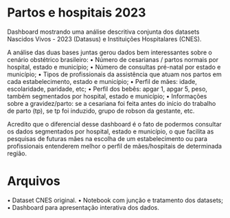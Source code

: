 # Partos e hospitais 2023
Dashboard mostrando uma análise descritiva conjunta dos datasets Nascidos Vivos - 2023 (Datasus) e Instituições Hospitalares (CNES).

A análise das duas bases juntas gerou dados bem interessantes sobre o cenário obstétrico brasileiro:
•	Número de cesarianas / partos normais por hospital, estado e município;
•	Número de consultas pré-natal por estado e município;
•	Tipos de profissionais da assistência que atuam nos partos em cada estabelecimento, estado e município;
•	Perfil de mães: idade, escolaridade, paridade, etc;
•	Perfil dos bebês: apgar 1, apgar 5, peso, também segmentados por hospital, estado e município;
•	Informações sobre a gravidez/parto: se a cesariana foi feita antes do início do trabalho de parto (tp), se tp foi induzido, grupo de robson da gestante, etc.

Acredito que o diferencial desse dashboard é o fato de podermos consultar os dados segmentados por hospital, estado e município, o que facilita as pesquisas de futuras mães na escolha de um estabelecimento ou para profissionais entenderem melhor o perfil de mães/hospitais de determinada região.

# Arquivos
•	Dataset CNES original.
•	Notebook com junção e tratamento dos datasets;
•	Dashboard para apresentação interativa dos dados.

